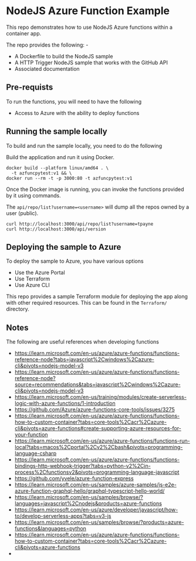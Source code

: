 # NodeJS Azure Function Example

This repo demonstrates how to use NodeJS Azure functions within a container app.

The repo provides the following: -

* A Dockerfile to build the NodeJS sample
* A HTTP Trigger NodeJS sample that works with the GitHub API
* Associated documentation

## Pre-requists
To run the functions, you will need to have the following

* Access to Azure with the ability to deploy functions

## Running the sample locally
To build and run the sample locally, you need to do the following

Build the application and run it using Docker.

```console
docker build --platform linux/amd64 . \
  -t azfuncpytest:v1 && \
docker run --rm -t -p 3000:80 -t azfuncpytest:v1
```

Once the Docker image is running, you can invoke the functions provided by it using commands.

The `api/repo/list?username=<username>` will dump all the repos owned by a user (public).

```console
curl http://localhost:3000/api/repo/list?username=tpayne
curl http://localhost:3000/api/version
```

## Deploying the sample to Azure
To deploy the sample to Azure, you have various options

* Use the Azure Portal
* Use Terraform
* Use Azure CLI

This repo provides a sample Terraform module for deploying the app along with other required resources. This can be found in the `Terraform/` directory.

## Notes
The following are useful references when developing functions

* https://learn.microsoft.com/en-us/azure/azure-functions/functions-reference-node?tabs=javascript%2Cwindows%2Cazure-cli&pivots=nodejs-model-v3
* https://learn.microsoft.com/en-us/azure/azure-functions/functions-reference-node?source=recommendations&tabs=javascript%2Cwindows%2Cazure-cli&pivots=nodejs-model-v3
* https://learn.microsoft.com/en-us/training/modules/create-serverless-logic-with-azure-functions/1-introduction
* https://github.com/Azure/azure-functions-core-tools/issues/3275
* https://learn.microsoft.com/en-us/azure/azure-functions/functions-how-to-custom-container?tabs=core-tools%2Cacr%2Cazure-cli&pivots=azure-functions#create-supporting-azure-resources-for-your-function
* https://learn.microsoft.com/en-us/azure/azure-functions/functions-run-local?tabs=macos%2Cportal%2Cv2%2Cbash&pivots=programming-language-csharp
* https://learn.microsoft.com/en-us/azure/azure-functions/functions-bindings-http-webhook-trigger?tabs=python-v2%2Cin-process%2Cfunctionsv2&pivots=programming-language-javascript
* https://github.com/yvele/azure-function-express
* https://learn.microsoft.com/en-us/samples/azure-samples/js-e2e-azure-function-graphql-hello/graphql-typescript-hello-world/
* https://learn.microsoft.com/en-us/samples/browse/?languages=javascript%2Cnodejs&products=azure-functions
* https://learn.microsoft.com/en-us/azure/developer/javascript/how-to/develop-serverless-apps?tabs=v3-js
* https://learn.microsoft.com/en-us/samples/browse/?products=azure-functions&languages=python
* https://learn.microsoft.com/en-us/azure/azure-functions/functions-how-to-custom-container?tabs=core-tools%2Cacr%2Cazure-cli&pivots=azure-functions
* 
